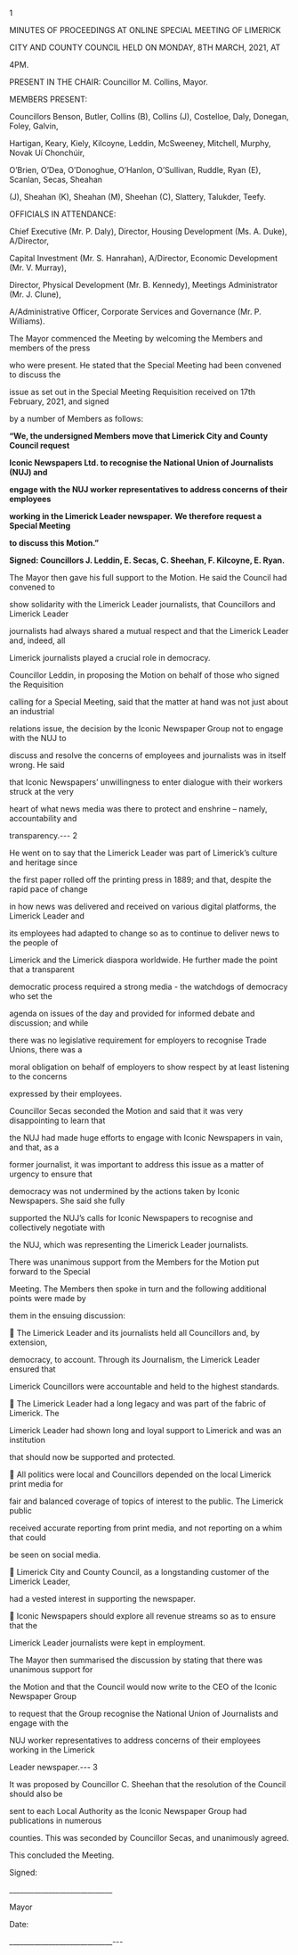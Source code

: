 1

MINUTES OF PROCEEDINGS AT ONLINE SPECIAL MEETING OF LIMERICK

CITY AND COUNTY COUNCIL HELD ON MONDAY, 8TH MARCH, 2021, AT

4PM.

PRESENT IN THE CHAIR:  Councillor M. Collins, Mayor.

MEMBERS PRESENT:

Councillors Benson, Butler, Collins (B), Collins (J), Costelloe, Daly, Donegan, Foley, Galvin,

Hartigan, Keary, Kiely, Kilcoyne, Leddin, McSweeney, Mitchell, Murphy, Novak Uí Chonchúir,

O’Brien, O’Dea, O’Donoghue, O’Hanlon, O’Sullivan, Ruddle, Ryan (E), Scanlan, Secas, Sheahan

(J), Sheahan (K), Sheahan (M), Sheehan (C), Slattery, Talukder, Teefy.

OFFICIALS IN ATTENDANCE:

Chief Executive (Mr. P. Daly), Director, Housing Development (Ms. A. Duke), A/Director,

Capital Investment (Mr. S. Hanrahan), A/Director, Economic Development (Mr. V. Murray),

Director, Physical Development (Mr. B. Kennedy), Meetings Administrator (Mr. J. Clune),

A/Administrative Officer, Corporate Services and Governance (Mr. P. Williams).

The Mayor commenced the Meeting by welcoming the Members and members of the press

who were present. He stated that the Special Meeting had been convened to discuss the

issue as set out in the Special Meeting Requisition received on 17th February, 2021, and signed

by a number of Members as follows:

**“We, the undersigned Members move that Limerick City and County Council request**

**Iconic Newspapers Ltd. to recognise the National Union of Journalists (NUJ) and**

**engage with the NUJ worker representatives to address concerns of their employees**

**working in the Limerick Leader newspaper.** **We therefore request a Special Meeting**

**to discuss this Motion.”**

**Signed: Councillors J. Leddin, E. Secas, C. Sheehan, F. Kilcoyne, E. Ryan.**

The Mayor then gave his full support to the Motion. He said the Council had convened to

show solidarity with the Limerick Leader journalists, that Councillors and Limerick Leader

journalists had always shared a mutual respect and that the Limerick Leader and, indeed, all

Limerick journalists played a crucial role in democracy.

Councillor Leddin, in proposing the Motion on behalf of those who signed the Requisition

calling for a Special Meeting, said that the matter at hand was not just about an industrial

relations issue, the decision by the Iconic Newspaper Group not to engage with the NUJ to

discuss and resolve the concerns of employees and journalists was in itself wrong. He said

that Iconic Newspapers’ unwillingness to enter dialogue with their workers struck at the very

heart of what news media was there to protect and enshrine – namely, accountability and

transparency.---
2

He went on to say that the Limerick Leader was part of Limerick’s culture and heritage since

the first paper rolled off the printing press in 1889; and that, despite the rapid pace of change

in how news was delivered and received on various digital platforms, the Limerick Leader and

its employees had adapted to change so as to continue to deliver news to the people of

Limerick and the Limerick diaspora worldwide. He further made the point that a transparent

democratic process required a strong media - the watchdogs of democracy who set the

agenda on issues of the day and provided for informed debate and discussion; and while

there was no legislative requirement for employers to recognise Trade Unions, there was a

moral obligation on behalf of employers to show respect by at least listening to the concerns

expressed by their employees.

Councillor Secas seconded the Motion and said that it was very disappointing to learn that

the NUJ had made huge efforts to engage with Iconic Newspapers in vain, and that, as a

former journalist, it was important to address this issue as a matter of urgency to ensure that

democracy was not undermined by the actions taken by Iconic Newspapers. She said she fully

supported the NUJ’s calls for Iconic Newspapers to recognise and collectively negotiate with

the NUJ, which was representing the Limerick Leader journalists.

There was unanimous support from the Members for the Motion put forward to the Special

Meeting. The Members then spoke in turn and the following additional points were made by

them in the ensuing discussion:

 The Limerick Leader and its journalists held all Councillors and, by extension,

democracy, to account. Through its Journalism, the Limerick Leader ensured that

Limerick Councillors were accountable and held to the highest standards.

 The Limerick Leader had a long legacy and was part of the fabric of Limerick. The

Limerick Leader had shown long and loyal support to Limerick and was an institution

that should now be supported and protected.

 All politics were local and Councillors depended on the local Limerick print media for

fair and balanced coverage of topics of interest to the public. The Limerick public

received accurate reporting from print media, and not reporting on a whim that could

be seen on social media.

 Limerick City and County Council, as a longstanding customer of the Limerick Leader,

had a vested interest in supporting the newspaper.

 Iconic Newspapers should explore all revenue streams so as to ensure that the

Limerick Leader journalists were kept in employment.

The Mayor then summarised the discussion by stating that there was unanimous support for

the Motion and that the Council would now write to the CEO of the Iconic Newspaper Group

to request that the Group recognise the National Union of Journalists and engage with the

NUJ worker representatives to address concerns of their employees working in the Limerick

Leader newspaper.---
3

It was proposed by Councillor C. Sheehan that the resolution of the Council should also be

sent to each Local Authority as the Iconic Newspaper Group had publications in numerous

counties. This was seconded by Councillor Secas, and unanimously agreed.

This concluded the Meeting.

Signed:

\_\_\_\_\_\_\_\_\_\_\_\_\_\_\_\_\_\_\_\_\_\_\_\_\_\_\_\_\_

Mayor

Date:

\_\_\_\_\_\_\_\_\_\_\_\_\_\_\_\_\_\_\_\_\_\_\_\_\_\_\_\_\_---

